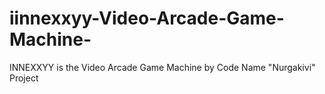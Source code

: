 # iinnexxyy-Video-Arcade-Game-Machine-
INNEXXYY is the Video Arcade Game Machine by Code Name "Nurgakivi" Project
